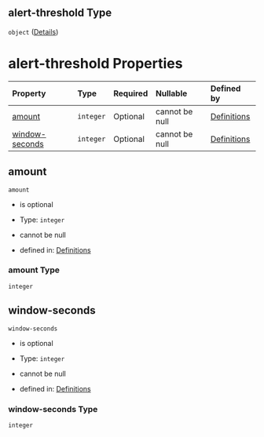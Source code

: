 ## alert-threshold Type

`object` ([Details](definitions-definitions-blocksentinel-properties-alert-threshold.md))

# alert-threshold Properties

| Property                          | Type      | Required | Nullable       | Defined by                                                                                                                                                                                               |
| :-------------------------------- | :-------- | :------- | :------------- | :------------------------------------------------------------------------------------------------------------------------------------------------------------------------------------------------------- |
| [amount](#amount)                 | `integer` | Optional | cannot be null | [Definitions](definitions-definitions-blocksentinel-properties-alert-threshold-properties-amount.md "undefined#/definitions/blockSentinel/properties/alert-threshold/properties/amount")                 |
| [window-seconds](#window-seconds) | `integer` | Optional | cannot be null | [Definitions](definitions-definitions-blocksentinel-properties-alert-threshold-properties-window-seconds.md "undefined#/definitions/blockSentinel/properties/alert-threshold/properties/window-seconds") |

## amount



`amount`

*   is optional

*   Type: `integer`

*   cannot be null

*   defined in: [Definitions](definitions-definitions-blocksentinel-properties-alert-threshold-properties-amount.md "undefined#/definitions/blockSentinel/properties/alert-threshold/properties/amount")

### amount Type

`integer`

## window-seconds



`window-seconds`

*   is optional

*   Type: `integer`

*   cannot be null

*   defined in: [Definitions](definitions-definitions-blocksentinel-properties-alert-threshold-properties-window-seconds.md "undefined#/definitions/blockSentinel/properties/alert-threshold/properties/window-seconds")

### window-seconds Type

`integer`
